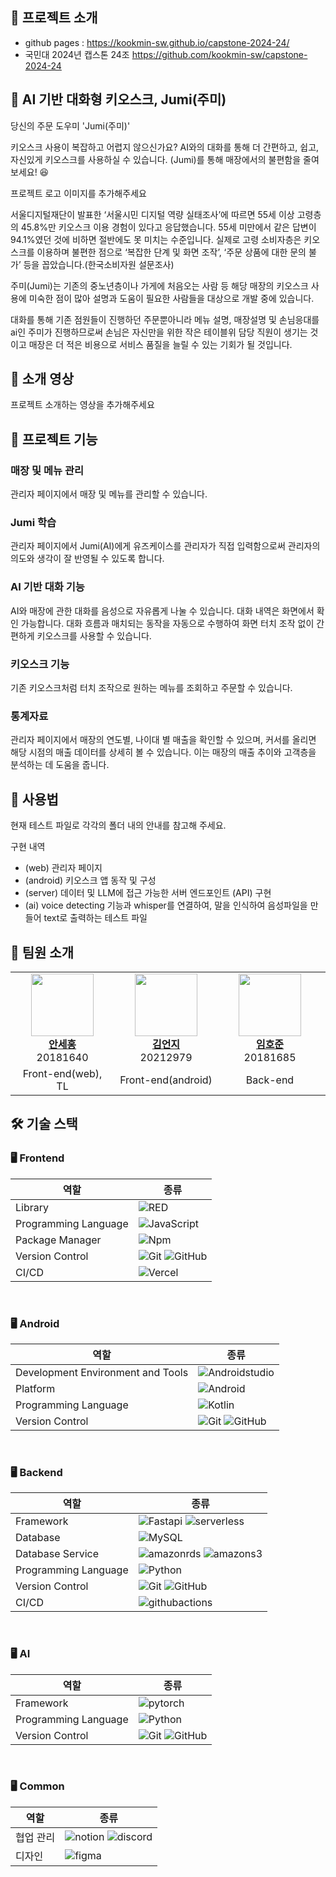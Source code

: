 
## 🤖 프로젝트 소개 

- github pages : https://kookmin-sw.github.io/capstone-2024-24/
- 국민대 2024년 캡스톤 24조 https://github.com/kookmin-sw/capstone-2024-24

## 🤖 AI 기반 대화형 키오스크, Jumi(주미)

당신의 주문 도우미 'Jumi(주미)'

키오스크 사용이 복잡하고 어렵지 않으신가요?
AI와의 대화를 통해 더 간편하고, 쉽고, 자신있게 키오스크를 사용하실 수 있습니다. (Jumi)를 통해 매장에서의 불편함을 줄여보세요! 😆

프로젝트 로고 이미지를 추가해주세요

서울디지털재단이 발표한 ‘서울시민 디지털 역량 실태조사’에 따르면 55세 이상 고령층의 45.8%만 키오스크 이용 경험이 있다고 응답했습니다. 55세 미만에서 같은 답변이 94.1%였던 것에 비하면 절반에도 못 미치는 수준입니다. 실제로 고령 소비자층은 키오스크를 이용하며 불편한 점으로 ‘복잡한 단계 및 화면 조작’, ‘주문 상품에 대한 문의 불가’ 등을 꼽았습니다.(한국소비자원 설문조사)

주미(Jumi)는 기존의 중노년층이나 가게에 처음오는 사람 등 해당 매장의 키오스크 사용에 미숙한 점이 많아 설명과 도움이 필요한 사람들을 대상으로 개발 중에 있습니다.

대화를 통해 기존 점원들이 진행하던 주문뿐아니라 메뉴 설명, 매장설명 및 손님응대를 ai인 주미가 진행하므로써 손님은 자신만을 위한 작은 테이블위 담당 직원이 생기는 것이고 매장은 더 적은 비용으로 서비스 품질을 늘릴 수 있는 기회가 될 것입니다.

## 🤖 소개 영상

프로젝트 소개하는 영상을 추가해주세요

## 🤖 프로젝트 기능

### 매장 및 메뉴 관리
관리자 페이지에서 매장 및 메뉴를 관리할 수 있습니다.

### Jumi 학습
관리자 페이지에서 Jumi(AI)에게 유즈케이스를 관리자가 직접 입력함으로써 관리자의 의도와 생각이 잘 반영될 수 있도록 합니다.

### AI 기반 대화 기능
AI와 매장에 관한 대화를 음성으로 자유롭게 나눌 수 있습니다. 대화 내역은 화면에서 확인 가능합니다. 대화 흐름과 매치되는 동작을 자동으로 수행하여 화면 터치 조작 없이 간편하게 키오스크를 사용할 수 있습니다.

### 키오스크 기능
기존 키오스크처럼 터치 조작으로 원하는 메뉴를 조회하고 주문할 수 있습니다.

### 통계자료
관리자 페이지에서 매장의 연도별, 나이대 별 매출을 확인할 수 있으며, 커서를 올리면 해당 시점의 매출 데이터를 상세히 볼 수 있습니다. 이는 매장의 매출 추이와 고객층을 분석하는 데 도움을 줍니다.

## 🤖 사용법

현재 테스트 파일로 각각의 폴더 내의 안내를 참고해 주세요.

구현 내역
- (web) 관리자 페이지
- (android) 키오스크 앱 동작 및 구성
- (server) 데이터 및 LLM에 접근 가능한 서버 엔드포인트 (API) 구현
- (ai) voice detecting 기능과 whisper를 연결하여, 말을 인식하여 음성파일을 만들어 text로 출력하는 테스트 파일

## 🤖 팀원 소개
<table>
    <tr align="center">
        <td style="min-width: 150px;">
            <a href="https://github.com/Roel4990">
              <img src="https://github.com/kookmin-sw/capstone-2024-24/assets/93641814/4977f984-0166-402e-923f-dc5329e0e310" width="100">
              <br />
              <b>안세홍</b>
            </a> 
            <br/>
              20181640
        </td>
        <td style="min-width: 150px;">
            <a href="https://github.com/Eonji-sw">
              <img src="https://github.com/kookmin-sw/capstone-2024-24/assets/93641814/3abed7fd-7d59-4147-a50d-52a6ac8840b6"
 width="100">
              <br />
              <b>김언지</b>
            </a>
                       <br/>
              20212979
        </td>
        <td style="min-width: 150px;">
            <a href="https://github.com/devkaspee">
              <img src="https://github.com/kookmin-sw/capstone-2024-24/assets/93641814/4bdd5f86-21d5-4ee4-bc67-7602cb7bc99d" width="100">
              <br />
              <b>임호준</b>
            </a> 
                       <br/>
              20181685
        </td>
        <td style="min-width: 150px;">
            <a href="https://github.com/kwonbooyeon">
              <img src="https://github.com/kookmin-sw/capstone-2024-24/assets/93641814/fbdded38-3b49-4268-8838-4f6294c63313" width="100">
              <br />
              <b>권부연</b>
            </a> 
                       <br/>
              20203030
        </td>
    </tr>
    <tr align="center">
        <td>
            Front-end(web), TL
        </td>
        <td>
            Front-end(android)
        </td>
        <td>
            Back-end
        </td>
        <td>
            AI
        </td>
    </tr>
</table>

## 🛠 기술 스택

### 🖥 Frontend
|역할|종류|
|-|-|
|Library|<img alt="RED" src ="https://img.shields.io/badge/REACT-61DAFB.svg?&style=for-the-badge&logo=React&logoColor=white"/>|
|Programming Language|![JavaScript](https://img.shields.io/badge/javascript-F7DF1E?style=for-the-badge&logo=javascript&logoColor=white)|
|Package Manager|![Npm](https://img.shields.io/badge/npm-CB3837?style=for-the-badge&logo=npm&logoColor=white)|                                         
|Version Control|![Git](https://img.shields.io/badge/git-%23F05033.svg?style=for-the-badge&logo=git&logoColor=white) ![GitHub](https://img.shields.io/badge/github-%23121011.svg?style=for-the-badge&logo=github&logoColor=white) |
|CI/CD|![Vercel](https://img.shields.io/badge/vercel-%23F05033.svg?style=for-the-badge&logo=git&logoColor=white)|
<br />

### 🖥 Android
|역할|종류|
|-|-|
|Development Environment and Tools|![Androidstudio](https://img.shields.io/badge/androidstudio-3DDC84?style=for-the-badge&logo=androidstudio&logoColor=white)|
|Platform|![Android](https://img.shields.io/badge/android-34A853?style=for-the-badge&logo=android&logoColor=white)|    
|Programming Language|![Kotlin](https://img.shields.io/badge/kotlin-7F52FF?style=for-the-badge&logo=kotlin&logoColor=white)|     
|Version Control|![Git](https://img.shields.io/badge/git-%23F05033.svg?style=for-the-badge&logo=git&logoColor=white) ![GitHub](https://img.shields.io/badge/github-%23121011.svg?style=for-the-badge&logo=github&logoColor=white)|
<br />

### 🖥 Backend
|역할|종류|
|-|-|
|Framework|![Fastapi](https://img.shields.io/badge/fastapi-009688?style=for-the-badge&logo=fastapi&logoColor=white) ![serverless](https://img.shields.io/badge/serverless-FD5750?style=for-the-badge&logo=serverless&logoColor=white)|
|Database|![MySQL](https://img.shields.io/badge/mysql-4479A1?style=for-the-badge&logo=mysql&logoColor=white)|    
|Database Service|![amazonrds](https://img.shields.io/badge/amazonrds-527FFF?style=for-the-badge&logo=amazonrds&logoColor=white) ![amazons3](https://img.shields.io/badge/amazons3-569A31?style=for-the-badge&logo=amazons3&logoColor=white)|
|Programming Language|![Python](https://img.shields.io/badge/python-3776AB?style=for-the-badge&logo=python&logoColor=white)|
|Version Control|![Git](https://img.shields.io/badge/git-%23F05033.svg?style=for-the-badge&logo=git&logoColor=white) ![GitHub](https://img.shields.io/badge/github-%23121011.svg?style=for-the-badge&logo=github&logoColor=white)|
|CI/CD|![githubactions](https://img.shields.io/badge/githubactions-2088FF?style=for-the-badge&logo=githubactions&logoColor=white)|
<br />

### 🖥 AI
|역할|종류|
|-|-|
|Framework|![pytorch](https://img.shields.io/badge/pytorch-EE4C2C?style=for-the-badge&logo=pytorch&logoColor=white)| 
|Programming Language|![Python](https://img.shields.io/badge/python-3776AB?style=for-the-badge&logo=python&logoColor=white)|
|Version Control|![Git](https://img.shields.io/badge/git-%23F05033.svg?style=for-the-badge&logo=git&logoColor=white) ![GitHub](https://img.shields.io/badge/github-%23121011.svg?style=for-the-badge&logo=github&logoColor=white)|
<br />


### 🖥 Common
|역할|종류|
|-|-|
|협업 관리|![notion](https://img.shields.io/badge/notion-000000?style=for-the-badge&logo=notion&logoColor=white) ![discord](https://img.shields.io/badge/discord-5865F2?style=for-the-badge&logo=discord&logoColor=white)| 
|디자인|![figma](https://img.shields.io/badge/figma-F24E1E?style=for-the-badge&logo=figma&logoColor=white)|
<br />

